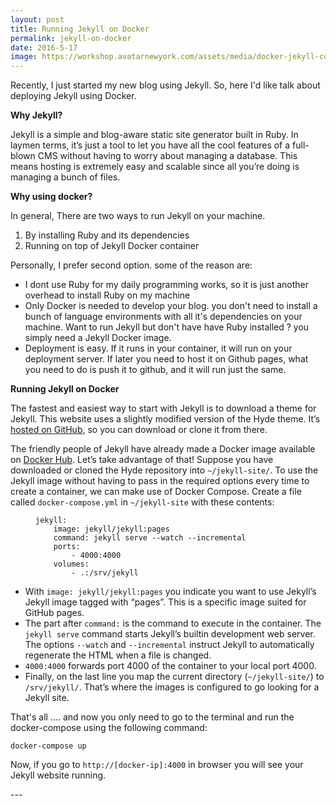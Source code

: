 ```yaml
---
layout: post
title: Running Jekyll on Docker
permalink: jekyll-on-docker
date: 2016-5-17
image: https://workshop.avatarnewyork.com/assets/media/docker-jekyll-container.png
---
```


Recently, I just started my new blog using Jekyll. So, here I'd like talk about deploying Jekyll using Docker.

<b> Why Jekyll? </b>

Jekyll is a simple and blog-aware static site generator built in Ruby. In laymen terms, it’s just a tool to let you have all the cool features of a full-blown CMS without having to worry about managing a database. This means hosting is extremely easy and scalable since all you’re doing is managing a bunch of files.
<!--more-->

<b> Why using docker? </b>

In general, There are two ways to run Jekyll on your machine.
<ol>
  <li> By installing Ruby and its dependencies </li>
  <li> Running on top of Jekyll Docker container </li>
</ol>
Personally, I prefer second option. some of the reason are:
<ul>
  <li>I dont use Ruby for my daily programming works, so it is just another overhead to install Ruby on my machine</li>
  <li>Only Docker is needed to develop your blog. you don't need to install a bunch of language environments with all it's dependencies on your machine. Want to run Jekyll but don't have have Ruby installed ? you simply need a Jekyll Docker image.
  </li>
  <li>Deployment is easy. If it runs in your container, it will run on your deployment server. If later you need to host it on Github pages, what you need to do is push it to github, and it will run just the same.
  </li>
</ul>

<b> Running Jekyll  on Docker</b>

<p>The fastest and easiest way to start with Jekyll is to download a theme for Jekyll. This website uses a slightly modified version of the Hyde theme. It’s <a href="https://github.com/poole/hyde">hosted on GitHub</a>, so you can download or clone it from there.</p>

<p>The friendly people of Jekyll have already made a Docker image available on <a href="https://hub.docker.com/r/jekyll/jekyll/">Docker Hub</a>. Let’s take advantage of that! Suppose you have downloaded or cloned the Hyde repository into <code class="highlighter-rouge">~/jekyll-site/</code>. To use the Jekyll image without having to pass in the required options every time to create a container, we can make use of Docker Compose. Create a file called <code class="highlighter-rouge">docker-compose.yml</code> in <code class="highlighter-rouge">~/jekyll-site</code> with these contents:</p>

<figure class="highlight"><pre><code class="language-yml" data-lang="yml"><span class="s">jekyll</span><span class="pi">:</span>
    <span class="s">image</span><span class="pi">:</span> <span class="s">jekyll/jekyll:pages</span>
    <span class="s">command</span><span class="pi">:</span> <span class="s">jekyll serve --watch --incremental</span>
    <span class="s">ports</span><span class="pi">:</span>
        <span class="pi">-</span> <span class="s">4000:4000</span>
    <span class="s">volumes</span><span class="pi">:</span>
        <span class="pi">-</span> <span class="s">.:/srv/jekyll</span></code></pre>
</figure>

<ul>
  <li>With <code class="highlighter-rouge">image: jekyll/jekyll:pages</code> you indicate you want to use Jekyll’s Jekyll image tagged with “pages”. This is a specific image suited for GitHub pages.</li>
  <li>The part after <code class="highlighter-rouge">command:</code> is the command to execute in the container. The <code class="highlighter-rouge">jekyll serve</code> command starts Jekyll’s builtin development web server. The options <code class="highlighter-rouge">--watch</code> and <code class="highlighter-rouge">--incremental</code> instruct Jekyll to automatically regenerate the HTML when a file is changed.</li>
  <li><code class="highlighter-rouge">4000:4000</code> forwards port 4000 of the container to your local port 4000.</li>
  <li>Finally, on the last line you map the current directory (<code class="highlighter-rouge">~/jekyll-site/</code>) to <code class="highlighter-rouge">/srv/jekyll/</code>. That’s where the images is configured to go looking for a Jekyll site.</li>
</ul>

<p>That's all .... and now you only need to go to the terminal and run the docker-compose using the following command:</p>
<p><code class="highlighter-rouge">docker-compose up</code></p>

<p>Now, if you go to <code class="highlighter-rouge">http://[docker-ip]:4000</code> in browser you will see your Jekyll website running.


<p>---</p>
